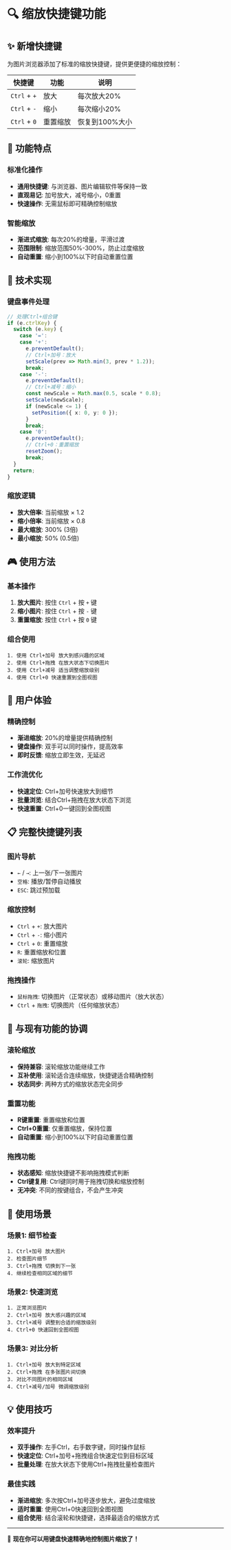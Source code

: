 # 🔍 缩放快捷键功能

## ✨ 新增快捷键

为图片浏览器添加了标准的缩放快捷键，提供更便捷的缩放控制：

| 快捷键 | 功能 | 说明 |
|--------|------|------|
| `Ctrl` + `+` | 放大 | 每次放大20% |
| `Ctrl` + `-` | 缩小 | 每次缩小20% |
| `Ctrl` + `0` | 重置缩放 | 恢复到100%大小 |

## 🎯 功能特点

### 标准化操作
- **通用快捷键**: 与浏览器、图片编辑软件等保持一致
- **直观易记**: 加号放大，减号缩小，0重置
- **快速操作**: 无需鼠标即可精确控制缩放

### 智能缩放
- **渐进式缩放**: 每次20%的增量，平滑过渡
- **范围限制**: 缩放范围50%-300%，防止过度缩放
- **自动重置**: 缩小到100%以下时自动重置位置

## 🔧 技术实现

### 键盘事件处理
```typescript
// 处理Ctrl+组合键
if (e.ctrlKey) {
  switch (e.key) {
    case '=':
    case '+':
      e.preventDefault();
      // Ctrl+加号：放大
      setScale(prev => Math.min(3, prev * 1.2));
      break;
    case '-':
      e.preventDefault();
      // Ctrl+减号：缩小
      const newScale = Math.max(0.5, scale * 0.8);
      setScale(newScale);
      if (newScale <= 1) {
        setPosition({ x: 0, y: 0 });
      }
      break;
    case '0':
      e.preventDefault();
      // Ctrl+0：重置缩放
      resetZoom();
      break;
  }
  return;
}
```

### 缩放逻辑
- **放大倍率**: 当前缩放 × 1.2
- **缩小倍率**: 当前缩放 × 0.8
- **最大缩放**: 300% (3倍)
- **最小缩放**: 50% (0.5倍)

## 🎮 使用方法

### 基本操作
1. **放大图片**: 按住 `Ctrl` + 按 `+` 键
2. **缩小图片**: 按住 `Ctrl` + 按 `-` 键
3. **重置缩放**: 按住 `Ctrl` + 按 `0` 键

### 组合使用
```
1. 使用 Ctrl+加号 放大到感兴趣的区域
2. 使用 Ctrl+拖拽 在放大状态下切换图片
3. 使用 Ctrl+减号 适当调整缩放级别
4. 使用 Ctrl+0 快速重置到全图视图
```

## 🎨 用户体验

### 精确控制
- **渐进缩放**: 20%的增量提供精确控制
- **键盘操作**: 双手可以同时操作，提高效率
- **即时反馈**: 缩放立即生效，无延迟

### 工作流优化
- **快速定位**: Ctrl+加号快速放大到细节
- **批量浏览**: 结合Ctrl+拖拽在放大状态下浏览
- **快速重置**: Ctrl+0一键回到全图视图

## 📋 完整快捷键列表

### 图片导航
- `←` / `→`: 上一张/下一张图片
- `空格`: 播放/暂停自动播放
- `ESC`: 跳过预加载

### 缩放控制
- `Ctrl` + `+`: 放大图片
- `Ctrl` + `-`: 缩小图片
- `Ctrl` + `0`: 重置缩放
- `R`: 重置缩放和位置
- `滚轮`: 缩放图片

### 拖拽操作
- `鼠标拖拽`: 切换图片（正常状态）或移动图片（放大状态）
- `Ctrl` + `拖拽`: 切换图片（任何缩放状态）

## 🔄 与现有功能的协调

### 滚轮缩放
- **保持兼容**: 滚轮缩放功能继续工作
- **互补使用**: 滚轮适合连续缩放，快捷键适合精确控制
- **状态同步**: 两种方式的缩放状态完全同步

### 重置功能
- **R键重置**: 重置缩放和位置
- **Ctrl+0重置**: 仅重置缩放，保持位置
- **自动重置**: 缩小到100%以下时自动重置位置

### 拖拽功能
- **状态感知**: 缩放快捷键不影响拖拽模式判断
- **Ctrl键复用**: Ctrl键同时用于拖拽切换和缩放控制
- **无冲突**: 不同的按键组合，不会产生冲突

## 🌟 使用场景

### 场景1: 细节检查
```
1. Ctrl+加号 放大图片
2. 检查图片细节
3. Ctrl+拖拽 切换到下一张
4. 继续检查相同区域的细节
```

### 场景2: 快速浏览
```
1. 正常浏览图片
2. Ctrl+加号 放大感兴趣的区域
3. Ctrl+减号 调整到合适的缩放级别
4. Ctrl+0 快速回到全图视图
```

### 场景3: 对比分析
```
1. Ctrl+加号 放大到特定区域
2. Ctrl+拖拽 在多张图片间切换
3. 对比不同图片的相同区域
4. Ctrl+减号/加号 微调缩放级别
```

## 💡 使用技巧

### 效率提升
- **双手操作**: 左手Ctrl，右手数字键，同时操作鼠标
- **快速定位**: Ctrl+加号+拖拽组合快速定位到目标区域
- **批量处理**: 在放大状态下使用Ctrl+拖拽批量检查图片

### 最佳实践
- **渐进缩放**: 多次按Ctrl+加号逐步放大，避免过度缩放
- **适时重置**: 使用Ctrl+0快速回到全图视图
- **组合使用**: 结合滚轮和快捷键，选择最适合的缩放方式

---

🎉 **现在你可以用键盘快速精确地控制图片缩放了！**
